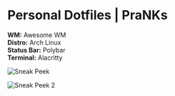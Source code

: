 # **Personal Dotfiles | PraNKs**

**WM:** Awesome WM \
**Distro:** Arch Linux \
**Status Bar:** Polybar \
**Terminal:** Alacritty


![Sneak Peek](https://user-images.githubusercontent.com/72752954/169580588-3880033d-c0fa-4df2-8999-a1a09dbcf77b.png)
  
![Sneak Peek 2](https://user-images.githubusercontent.com/72752954/169583419-0b435760-c25d-409f-800d-b1750222bc45.png)
